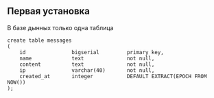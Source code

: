 Первая установка
-------------------
В базе дынных только одна таблица
```postgresql
create table messages
(
    id               bigserial         primary key,
    name             text              not null,
    content          text              not null,
    ip               varchar(40)       not null,
    created_at       integer           DEFAULT EXTRACT(EPOCH FROM NOW())
);
```
